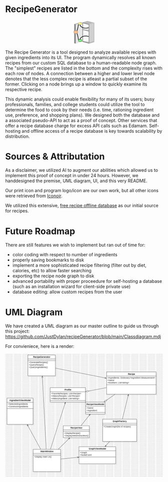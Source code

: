 # RecipeGenerator

<p align="center">
  <img width="15%" src="https://github.com/JustDylan/recipeGenerator/blob/main/CougHacksApp/Icons/logo512.png" alttext="Recipe Generator Logo: An abstract, open fridge/cabinet with nodes just outside the door with connections originating from inside the container. The nodes are connected to a common node closer to the right. The upper node is yellow, the lower is green. The right node, being an interpretation of a more complex recipe is red.">
</p>

The Recipe Generator is a tool designed to analyze available recipes with given ingredients into its UI. The program dynamically resolves all known recipes from our custom SQL database to a human-readable node graph. The "simplest" recipes are listed in the bottom and the complexity rises with each row of nodes. A connection between a higher and lower level node denotes that the less complex recipe is atleast a partial subset of the former. Clicking on a node brings up a window to quickly examine its respective recipe.

This dynamic analysis could enable flexibility for many of its users; busy professionals, families, and college students could utilize the tool to determine the food to cook by their needs (i.e. time, rationing ingredient use, preference, and shopping plans). We designed both the database and a associated pseudo-API to act as a proof of concept. Other services that offer a recipe database charge for excess API calls such as Edamam. Self-hosting and offline access of a recipe database is key towards scalability by distribution.

# Sources & Attributation

As a disclaimer, we utilized AI to augment our abilities which allowed us to implement this proof of concept in under 24 hours. However, we handdesigned the premise, UML diagram, UI, and this very README. 

Our print icon and program logo/icon are our own work, but all other icons were retrieved from [Iconoir](https://iconoir.com/).

We utilized this extensive, [free recipe offline database](https://recipenlg.cs.put.poznan.pl/dataset) as our initial source for recipes.

# Future Roadmap
There are still features we wish to implement but ran out of time for:
- color coding with respect to number of ingredients
- properly saving bookmarks to disk
- implement a more sophisticated recipe filtering (filter out by diet, calories, etc) to allow faster searching
- exporting the recipe node graph to disk
- advanced portability with proper proceedure for self-hosting a database (such as an installation wizard for client-side private use)
- database editing: allow custom recipes from the user 

# UML Diagram
We have created a UML diagram as our master outline to guide us through this project: https://github.com/JustDylan/recipeGenerator/blob/main/Classdiagram.mdj

For convieniece, here is a render:

![UML Diagram as a jpg image](https://github.com/JustDylan/recipeGenerator/blob/main/ClassDiagram.jpg)
